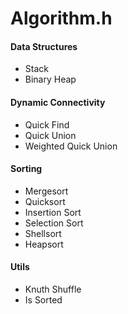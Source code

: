 # Algorithm.h

#### Data Structures

- Stack
- Binary Heap

#### Dynamic Connectivity

- Quick Find
- Quick Union
- Weighted Quick Union


#### Sorting

- Mergesort
- Quicksort
- Insertion Sort
- Selection Sort
- Shellsort
- Heapsort


#### Utils

- Knuth Shuffle
- Is Sorted
